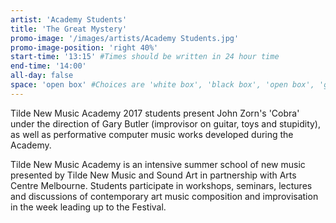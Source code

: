 ```yaml
---
artist: 'Academy Students'
title: 'The Great Mystery'
promo-image: '/images/artists/Academy Students.jpg'
promo-image-position: 'right 40%'
start-time: '13:15' #Times should be written in 24 hour time
end-time: '14:00'
all-day: false
space: 'open box' #Choices are 'white box', 'black box', 'open box', 'grounds'
---
```

<!-- Description -->

Tilde New Music Academy 2017 students present John Zorn's 'Cobra' under the direction of Gary Butler (improvisor on guitar, toys and stupidity), as well as performative computer music works developed during the Academy.

Tilde New Music Academy is an intensive summer school of new music presented by Tilde New Music and Sound Art in partnership with Arts Centre Melbourne. Students participate in workshops, seminars, lectures and discussions of contemporary art music composition and improvisation in the week leading up to the Festival.

<!-- Bio -->
